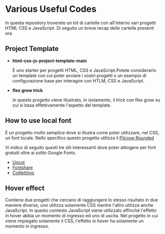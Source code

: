 # Various Useful Codes

In questa repository troverete un tot di cartelle con all'interno vari progetti HTML CSS e JavaScript.
Di seguito un breve recap delle cartelle presenti ora

## Project Template

- **html-css-js-project-template-main**

  È uno starter per progetti HTML, CSS e JavaScript.Potete considerarlo un template con cui poter avviare i vostri progetti o un esempio di configurazione base per interagire con HTLM, CSS e JavaScript.

- **flex grow trick**

  In questo progetto viene illustrato, in isolamento, il trick con flex grow su cui si basa effettivamente l'aspetto del template.

## How to use local font

È un progetto molto semplice dove si illustra come poter utilizzare, nel CSS, un font locale.
Nello specifico questo progetto utilizza il [Pilcrow Rounded](https://www.fontshare.com/fonts/pilcrow-rounded)

Vi indico di seguito questi tre siti interessanti dove poter attingere per font gratuiti oltre ai solito Google Fonts.

- [Uncut](https://uncut.wtf/)
- [Fontshare](https://www.fontshare.com/)
- [Collletttivo](https://www.collletttivo.it/typefaces)

## Hover effect

Contiene due progetti che cercano di raggiungere lo stesso risultato in due maniere diverse, uno utilizza solamente CSS mentre l'altro utilizza anche JavaScript.
In questo contesto JavaScript viene utilizzato affinché l'effetto in hover abbia un momento di ingresso ed uno di uscita. Nel progetto in cui viene impiegato solamente il CSS, l'effetto in hover ha solamente un momento in ingresso.
